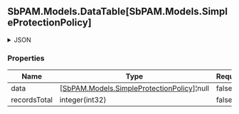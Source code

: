 
<h2 id="tocS_SbPAM.Models.DataTable[SbPAM.Models.SimpleProtectionPolicy]">SbPAM.Models.DataTable[SbPAM.Models.SimpleProtectionPolicy]</h2>

<a id="schemasbpam.models.datatable[sbpam.models.simpleprotectionpolicy]"></a>
<a id="schema_SbPAM.Models.DataTable[SbPAM.Models.SimpleProtectionPolicy]"></a>
<a id="tocSsbpam.models.datatable[sbpam.models.simpleprotectionpolicy]"></a>
<a id="tocssbpam.models.datatable[sbpam.models.simpleprotectionpolicy]"></a>

<details><summary>JSON</summary>


```json
{
  "data": [
    {
      "id": "497f6eca-6276-4993-bfeb-53cbbbba6f08",
      "name": "string",
      "description": "string",
      "groupMonitorInterval": 0,
      "managedResourceIds": [
        "497f6eca-6276-4993-bfeb-53cbbbba6f08"
      ],
      "managedResourceGroupIds": [
        "497f6eca-6276-4993-bfeb-53cbbbba6f08"
      ],
      "groupMembers": [
        {
          "groupName": "string",
          "groupMember": "string"
        }
      ]
    }
  ],
  "recordsTotal": 0
}

```


</details>

### Properties

|Name|Type|Required|Restrictions|Description|
|---|---|---|---|---|
|data|[[SbPAM.Models.SimpleProtectionPolicy](../Models/sbpam.models.simpleprotectionpolicy.md)]¦null|false|none|none|
|recordsTotal|integer(int32)|false|none|none|


